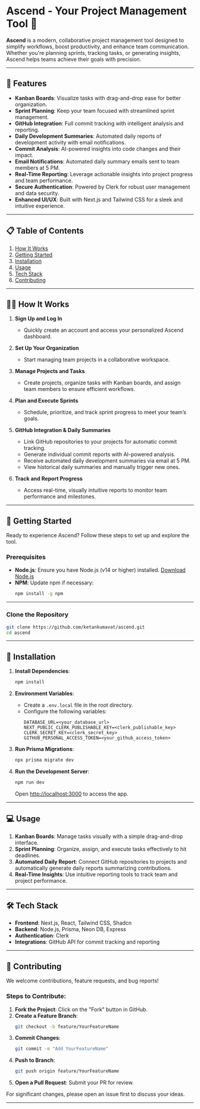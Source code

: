 # Ascend - Your Project Management Tool 🚀

**Ascend** is a modern, collaborative project management tool designed to simplify workflows, boost productivity, and enhance team communication. Whether you're planning sprints, tracking tasks, or generating insights, Ascend helps teams achieve their goals with precision.

---

## 🌟 Features

- **Kanban Boards**: Visualize tasks with drag-and-drop ease for better organization.
- **Sprint Planning**: Keep your team focused with streamlined sprint management.
- **GitHub Integration**: Full commit tracking with intelligent analysis and reporting.
- **Daily Development Summaries**: Automated daily reports of development activity with email notifications.
- **Commit Analysis**: AI-powered insights into code changes and their impact.
- **Email Notifications**: Automated daily summary emails sent to team members at 5 PM.
- **Real-Time Reporting**: Leverage actionable insights into project progress and team performance.
- **Secure Authentication**: Powered by Clerk for robust user management and data security.
- **Enhanced UI/UX**: Built with Next.js and Tailwind CSS for a sleek and intuitive experience.

---

## 📋 Table of Contents

1. [How It Works](#-how-it-works)
2. [Getting Started](#-getting-started)
3. [Installation](#-installation)
4. [Usage](#-usage)
5. [Tech Stack](#-tech-stack)
6. [Contributing](#-contributing)

---

## 🧑‍💻 How It Works

1. **Sign Up and Log In**
   - Quickly create an account and access your personalized Ascend dashboard.

2. **Set Up Your Organization**
   - Start managing team projects in a collaborative workspace.

3. **Manage Projects and Tasks**
   - Create projects, organize tasks with Kanban boards, and assign team members to ensure efficient workflows.

4. **Plan and Execute Sprints**
   - Schedule, prioritize, and track sprint progress to meet your team’s goals.

5. **GitHub Integration & Daily Summaries**
   - Link GitHub repositories to your projects for automatic commit tracking.
   - Generate individual commit reports with AI-powered analysis.
   - Receive automated daily development summaries via email at 5 PM.
   - View historical daily summaries and manually trigger new ones.

6. **Track and Report Progress**
   - Access real-time, visually intuitive reports to monitor team performance and milestones.

---

## 🚀 Getting Started

Ready to experience Ascend? Follow these steps to set up and explore the tool.

### Prerequisites

- **Node.js**: Ensure you have Node.js (v14 or higher) installed. [Download Node.js](https://nodejs.org/)
- **NPM**: Update npm if necessary:
  ```bash
  npm install -g npm
  ```

---

### Clone the Repository

```bash
git clone https://github.com/ketankumavat/ascend.git
cd ascend
```

---

## 🔧 Installation

1. **Install Dependencies**:
   ```bash
   npm install
   ```

2. **Environment Variables**:
   - Create a `.env.local` file in the root directory.
   - Configure the following variables:
     ```plaintext
     DATABASE_URL=<your_database_url>
     NEXT_PUBLIC_CLERK_PUBLISHABLE_KEY=<clerk_publishable_key>
     CLERK_SECRET_KEY=<clerk_secret_key>
     GITHUB_PERSONAL_ACCESS_TOKEN=<your_github_access_token>
     ```

3. **Run Prisma Migrations**:
   ```bash
   npx prisma migrate dev
   ```

4. **Run the Development Server**:
   ```bash
   npm run dev
   ```
   Open [http://localhost:3000](http://localhost:3000) to access the app.

---

## 💻 Usage

1. **Kanban Boards**: Manage tasks visually with a simple drag-and-drop interface.
2. **Sprint Planning**: Organize, assign, and execute tasks effectively to hit deadlines.
3. **Automated Daily Report**: Connect GitHub repositories to projects and automatically generate daily reports summarizing contributions.
4. **Real-Time Insights**: Use intuitive reporting tools to track team and project performance.

---

## 🛠 Tech Stack

- **Frontend**: Next.js, React, Tailwind CSS, Shadcn
- **Backend**: Node.js, Prisma, Neon DB, Express
- **Authentication**: Clerk
- **Integrations**: GitHub API for commit tracking and reporting

---

## 🤝 Contributing

We welcome contributions, feature requests, and bug reports!

### Steps to Contribute:

1. **Fork the Project**: Click on the "Fork" button in GitHub.
2. **Create a Feature Branch**: 
   ```bash
   git checkout -b feature/YourFeatureName
   ```
3. **Commit Changes**:
   ```bash
   git commit -m "Add YourFeatureName"
   ```
4. **Push to Branch**:
   ```bash
   git push origin feature/YourFeatureName
   ```
5. **Open a Pull Request**: Submit your PR for review.

For significant changes, please open an issue first to discuss your ideas.

---